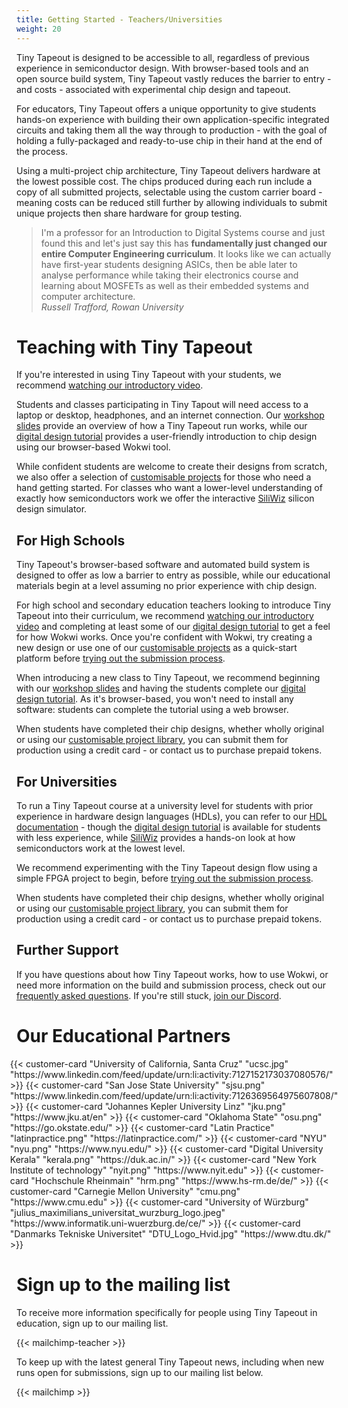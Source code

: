 ```yaml
---
title: Getting Started - Teachers/Universities
weight: 20
---
```


Tiny Tapeout is designed to be accessible to all, regardless of previous experience in semiconductor design. With browser-based tools and an open source build system, Tiny Tapeout vastly reduces the barrier to entry - and costs - associated with experimental chip design and tapeout.

For educators, Tiny Tapeout offers a unique opportunity to give students hands-on experience with building their own application-specific integrated circuits and taking them all the way through to production - with the goal of holding a fully-packaged and ready-to-use chip in their hand at the end of the process.

Using a multi-project chip architecture, Tiny Tapeout delivers hardware at the lowest possible cost. The chips produced during each run include a copy of all submitted projects, selectable using the custom carrier board - meaning costs can be reduced still further by allowing individuals to submit unique projects then share hardware for group testing.

> I'm a professor for an Introduction to Digital Systems course and just found this and let's just say this has **fundamentally just changed our entire Computer Engineering curriculum**. It looks like we can actually have first-year students designing ASICs, then be able later to analyse performance while taking their electronics course and learning about MOSFETs as well as their embedded systems and computer architecture.
> <br />_Russell Trafford, Rowan University_

# Teaching with Tiny Tapeout

If you're interested in using Tiny Tapeout with your students, we recommend [watching our introductory video](https://youtu.be/f4w1QOpHzOo).

Students and classes participating in Tiny Tapout will need access to a laptop or desktop, headphones, and an internet connection. Our [workshop slides](https://docs.google.com/presentation/d/1NHFC3NHHFAzqK8HMGjxMHXJJ6r4j15dY86nk-boGDNM) provide an overview of how a Tiny Tapeout run works, while our [digital design tutorial](/digital_design/) provides a user-friendly introduction to chip design using our browser-based Wokwi tool.

While confident students are welcome to create their designs from scratch, we also offer a selection of [customisable projects](/tags/customisable/) for those who need a hand getting started. For classes who want a lower-level understanding of exactly how semiconductors work we offer the interactive [SiliWiz](/siliwiz) silicon design simulator.

## For High Schools

Tiny Tapeout's browser-based software and automated build system is designed to offer as low a barrier to entry as possible, while our educational materials begin at a level assuming no prior experience with chip design.

For high school and secondary education teachers looking to introduce Tiny Tapeout into their curriculum, we recommend [watching our introductory video](https://youtu.be/f4w1QOpHzOo) and completing at least some of our [digital design tutorial](/digital_design/) to get a feel for how Wokwi works. Once you're confident with Wokwi, try creating a new design or use one of our [customisable projects](/tags/customisable/) as a quick-start platform before [trying out the submission process](/#get-your-submission-ready).

When introducing a new class to Tiny Tapeout, we recommend beginning with our [workshop slides](https://docs.google.com/presentation/d/1NHFC3NHHFAzqK8HMGjxMHXJJ6r4j15dY86nk-boGDNM) and having the students complete our [digital design tutorial](/digital_design/). As it's browser-based, you won't need to install any software: students can complete the tutorial using a web browser.

When students have completed their chip designs, whether wholly original or using our [customisable project library](/tags/customisable/), you can submit them for production using a credit card - or contact us to purchase prepaid tokens.

## For Universities

To run a Tiny Tapeout course at a university level for students with prior experience in hardware design languages (HDLs), you can refer to our [HDL documentation](/hdl/) - though the [digital design tutorial](/digital_design/) is available for students with less experience, while [SiliWiz](/siliwiz) provides a hands-on look at how semiconductors work at the lowest level.

We recommend experimenting with the Tiny Tapeout design flow using a simple FPGA project to begin, before [trying out the submission process](/submission/).

When students have completed their chip designs, whether wholly original or using our [customisable project library](/tags/customisable/), you can submit them for production using a credit card - or contact us to purchase prepaid tokens.

## Further Support

If you have questions about how Tiny Tapeout works, how to use Wokwi, or need more information on the build and submission process, check out our [frequently asked questions](/faq/). If you're still stuck, [join our Discord](https://discord.gg/rPK2nSjxy8).

# Our Educational Partners
<div style="display: flex; flex-wrap: wrap; justify-content: center;">
  {{< customer-card "University of California, Santa Cruz" "ucsc.jpg" "https://www.linkedin.com/feed/update/urn:li:activity:7127152173037080576/" >}}
  {{< customer-card "San Jose State University" "sjsu.png" "https://www.linkedin.com/feed/update/urn:li:activity:7126369564975607808/" >}}
  {{< customer-card "Johannes Kepler University Linz" "jku.png" "https://www.jku.at/en" >}}
  {{< customer-card "Oklahoma State" "osu.png" "https://go.okstate.edu/" >}}
  {{< customer-card "Latin Practice" "latinpractice.png" "https://latinpractice.com/" >}}
  {{< customer-card "NYU" "nyu.png" "https://www.nyu.edu/" >}}
  {{< customer-card "Digital University Kerala" "kerala.png" "https://duk.ac.in/" >}}
  {{< customer-card "New York Institute of technology" "nyit.png" "https://www.nyit.edu" >}}
  {{< customer-card "Hochschule Rheinmain" "hrm.png" "https://www.hs-rm.de/de/" >}}
  {{< customer-card "Carnegie Mellon University" "cmu.png" "https://www.cmu.edu" >}}
  {{< customer-card "University of Würzburg" "julius_maximilians_universitat_wurzburg_logo.jpeg" "https://www.informatik.uni-wuerzburg.de/ce/" >}} 
    {{< customer-card "Danmarks Tekniske Universitet" "DTU_Logo_Hvid.jpg" "https://www.dtu.dk/" >}} 
</div>

# Sign up to the mailing list

To receive more information specifically for people using Tiny Tapeout in education, sign up to our mailing list.

{{< mailchimp-teacher >}}


To keep up with the latest general Tiny Tapeout news, including when new runs open for submissions, sign up to our mailing list below.

{{< mailchimp >}}
